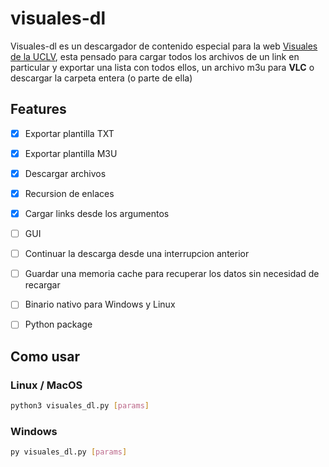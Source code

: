 # visuales-dl

Visuales-dl es un descargador de contenido especial para la web [Visuales de la UCLV](https://visuales.uclv.cu/), esta pensado para cargar todos los archivos de un link en particular y exportar una lista con todos ellos, un archivo m3u para **VLC** o descargar la carpeta entera (o parte de ella)

## Features

- [x] Exportar plantilla TXT

- [x] Exportar plantilla M3U

- [x] Descargar archivos

- [x] Recursion de enlaces

- [x] Cargar links desde los argumentos

- [ ] GUI

- [ ] Continuar la descarga desde una interrupcion anterior

- [ ] Guardar una memoria cache para recuperar los datos sin necesidad de recargar

- [ ] Binario nativo para Windows y Linux

- [ ] Python package

## Como usar

### Linux / MacOS
```sh
python3 visuales_dl.py [params]
```

### Windows
```sh
py visuales_dl.py [params]
```
